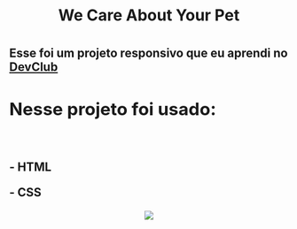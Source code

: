 <h1 align="center"> We Care About Your Pet<h1/>


<h2> Esse foi um projeto responsivo que eu aprendi no <a href="https://rodolfomori.com.br/devclub">DevClub<a/><h2/>
  <h2> Nesse projeto foi usado: </h2>
 <br>
 <p><b>- HTML</b></p>
 <p><b>- CSS</b></p>
  
<p align="center">
<img src="https://github.com/felipefll/We-Care-About-Your-Pet/blob/master/assets/mockup.png?raw=true" />  
</p>


